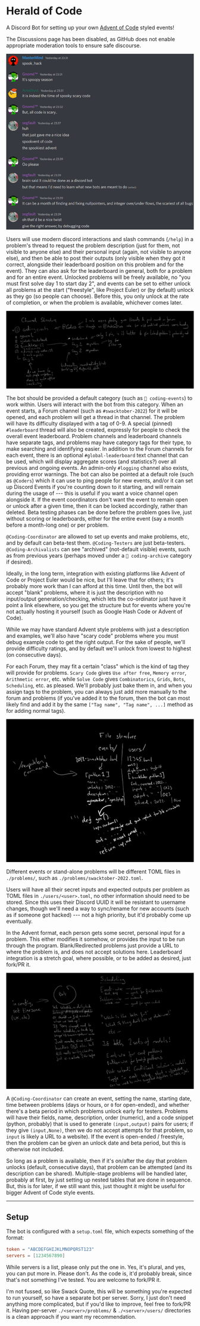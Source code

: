 # Herald of Code

A Discord Bot for setting up your own [Advent of Code](https://adventofcode.com) styled events!

The Discussions page has been disabled, as GitHub does not enable appropriate moderation tools to ensure safe discourse.

![Inspired by this chat](inspiration.png)

Users will use modern discord interactions and slash commands (`/help`) in a problem's thread to request the problem description (just for them, not visible to anyone else) and their personal input (again, not visible to anyone else), and then be able to post their outputs (only visible when they got it correct, alongside their leaderboard position on this problem and for the event). They can also ask for the leaderboard in general, both for a problem and for an entire event. Unlocked problems will be freely available, no "you must first solve day 1 to start day 2", and events can be set to either unlock all problems at the start ("freestyle", like Project Euler) or (by default) unlock as they go (so people can choose). Before this, you only unlock at the rate of completion, or when the problem is available, whichever comes later.

![How our category, channels, and threads will be structured](sketches/channel%20structure.png)

The bot should be provided a default category (such as `💾 coding-events`) to work within. Users will interact with the bot from this category. When an event starts, a Forum channel (such as `#swacktober-2022`) for it will be opened, and each problem will get a thread in that channel. The problem will have its difficulty displayed with a tag of 0-9. A special (pinned) `#leaderboard` thread will also be created, expressly for people to check the overall event leaderboard. Problem channels and leaderboard channels have separate tags, and problems may have category tags for their type, to make searching and identifying easier. In addition to the Forum channels for each event, there is an optional `#global-leaderboard` text channel that can be used, which will display aggregate scores (and statistics?) over all previous and ongoing events. An admin-only `#logging` channel also exists, providing error warnings. The bot can also be pointed at a default role (such as `@Coders`) which it can use to ping people for new events, and/or it can set up Discord Events if you're counting down to it starting, and will remain during the usage of --- this is useful if you want a voice channel open alongside it. If the event coordinators don't want the event to remain open or unlock after a given time, then it can be locked accordingly, rather than deleted. Beta testing phases can be done before the problem goes live, just without scoring or leaderboards, either for the entire event (say a month before a month-long one) or per problem.

`@Coding-Coordinator` are allowed to set up events and make problems, etc, and by default can beta-test them. `@Coding-Testers` are just beta-testers. `@Coding-Archivalists` can see "archived" (not-default visible) events, such as from previous years (perhaps moved under a `💾 coding-archive` category if desired).

Ideally, in the long term, integration with existing platforms like Advent of Code or Project Euler would be nice, but I'll leave that for others; it's probably more work than I can afford at this time. Until then, the bot will accept "blank" problems, where it is just the description with no input/output generation/checking, which lets the co-ordinator just have it point a link elsewhere, so you get the structure but for events where you're not actually hosting it yourself (such as Google Hash Code or Advent of Code).

While we may have standard Advent style problems with just a description and examples, we'll also have "scary code" problems where you must debug example code to get the right output. For the sake of people, we'll provide difficulty ratings, and by default we'll unlock from lowest to highest (on consecutive days).

For each Forum, they may fit a certain "class" which is the kind of tag they will provide for problems. `Scary Code` gives `Use after free`, `Memory error`, `Arithmetic error`, etc. while `Solve Code` gives `Combinatorics`, `Grids`, `Bots`, `Scheduling`, etc. as pleased. We'll probably just bake them in, and when you assign tags to the problem, you can always just add more manually to the forum and problems (if you've added it to the forum, then the bot can most likely find and add it by the same `["Tag name", "Tag name", ...]` method as for adding normal tags).

![How our files are architected](sketches/file%20structure.png)

Different events or stand-alone problems will be different TOML files in `./problems/`, such as `./problems/swacktober-2022.toml`.

Users will have all their secret inputs and expected outputs per problem as TOML files in `./users/<user>.toml`, no other information should need to be stored. Since this uses their Discord UUID it will be resistant to username changes, though we'll need a way to sync/rename for new accounts (such as if someone got hacked) --- not a high priority, but it'd probably come up eventually.

In the Advent format, each person gets some secret, personal input for a problem. This either modifies it somehow, or provides the input to be run through the program. Blank/Redirected problems just provide a URL to where the problem is, and does not accept solutions here. Leaderboard integration is a stretch goal, where possible, or to be added as desired, just fork/PR it.

![How our problems are unlocked](sketches/scheduling.png)

A `@Coding-Coordinator` can create an event, setting the name, starting date, time between problems (days or hours, or `0` for open-ended), and whether there's a beta period in which problems unlock early for testers. Problems will have their fields, name, description, order (numeric), and a code snippet (python, probably) that is used to generate `(input,output)` pairs for users; if they give `(input,None)`, then we do not accept attempts for that problem, so `input` is likely a URL to a website). If the event is open-ended / freestyle, then the problem can be given an unlock date and beta period, but this is otherwise not included.

So long as a problem is available, then if it's on/after the day that problem unlocks (default, consecutive days), that problem can be attempted (and its description can be shared). Multiple-stage problems will be handled later, probably at first, by just setting up nested tables that are done in sequence. But, this is for later, if we still want this, just thought it might be useful for bigger Advent of Code style events.

---

## Setup

The bot is configured with a `setup.toml` file, which expects something of the format:
```toml
token = "ABCDEFGHIJKLMNOPQRST123"
servers = [1234567890]
```

While servers is a list, please only put the one in. Yes, it's plural, and yes, you can put more in. Please don't. As the code is, it'd probably break, since that's not something I've tested. You are welcome to fork/PR it.

I'm not fussed, so like Swack Quote, this will be something you're expected to run yourself, so have a separate bot per server. Sorry, I just don't need anything more complicated, but if you'd like to improve, feel free to fork/PR it. Having per-server `./<server>/problems/` & `./<server>/users/` directories is a clean approach if you want my recommendation.
